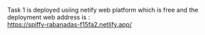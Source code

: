 Task 1 is deployed usiing netify web platform which is free and the deployment web address is :  
https://spiffy-rabanadas-f15fa2.netlify.app/
